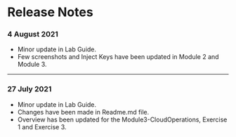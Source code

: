 # Release Notes

### 4 August 2021
  - Minor update in Lab Guide.
  - Few screenshots and Inject Keys have been updated in Module 2 and Module 3.
  
------------------

### 27 July 2021
  - Minor update in Lab Guide.
  - Changes have been made in Readme.md file.
  - Overview has been updated for the Module3-CloudOperations, Exercise 1 and Exercise 3.
  
